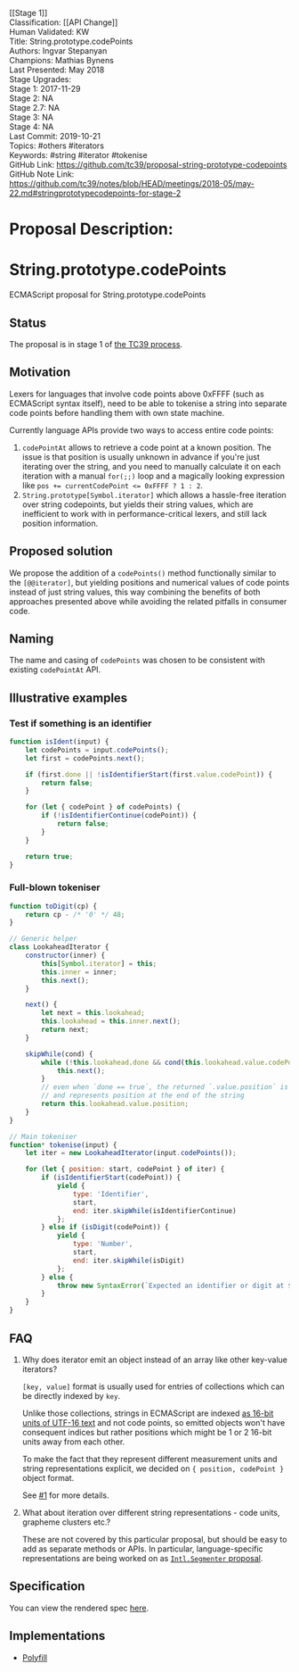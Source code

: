 [[Stage 1]]<br>Classification: [[API Change]]<br>Human Validated: KW<br>Title: String.prototype.codePoints<br>Authors: Ingvar Stepanyan<br>Champions: Mathias Bynens<br>Last Presented: May 2018<br>Stage Upgrades:<br>Stage 1: 2017-11-29  
Stage 2: NA  
Stage 2.7: NA  
Stage 3: NA  
Stage 4: NA<br>Last Commit: 2019-10-21<br>Topics: #others #iterators<br>Keywords: #string #iterator #tokenise <br>GitHub Link: https://github.com/tc39/proposal-string-prototype-codepoints <br>GitHub Note Link: https://github.com/tc39/notes/blob/HEAD/meetings/2018-05/may-22.md#stringprototypecodepoints-for-stage-2
# Proposal Description:
# String.prototype.codePoints

ECMAScript proposal for String.prototype.codePoints

## Status

The proposal is in stage 1 of [the TC39 process](https://tc39.github.io/process-document/).

## Motivation

Lexers for languages that involve code points above 0xFFFF (such as ECMAScript syntax itself), need
to be able to tokenise a string into separate code points before handling them with own state machine.

Currently language APIs provide two ways to access entire code points:

1.  `codePointAt` allows to retrieve a code point at a known position. The issue is that position is usually unknown in advance if you're just iterating over the string, and you need to manually
    calculate it on each iteration with a manual `for(;;)` loop and a magically looking expression like
    `pos += currentCodePoint <= 0xFFFF ? 1 : 2`.
1.  `String.prototype[Symbol.iterator]` which allows a hassle-free iteration over string codepoints,
    but yields their string values, which are inefficient to work with in performance-critical lexers, and still lack position information.

## Proposed solution

We propose the addition of a `codePoints()` method functionally similar to the `[@@iterator]`, but yielding positions and numerical values of code points instead of just string values, this way combining the benefits of both approaches presented above while avoiding the related pitfalls in consumer code.

## Naming

The name and casing of `codePoints` was chosen to be consistent with existing `codePointAt` API.

## Illustrative examples

### Test if something is an identifier

```javascript
function isIdent(input) {
    let codePoints = input.codePoints();
    let first = codePoints.next();

    if (first.done || !isIdentifierStart(first.value.codePoint)) {
        return false;
    }

    for (let { codePoint } of codePoints) {
        if (!isIdentifierContinue(codePoint)) {
            return false;
        }
    }

    return true;
}
```

### Full-blown tokeniser

```javascript
function toDigit(cp) {
    return cp - /* '0' */ 48;
}

// Generic helper
class LookaheadIterator {
    constructor(inner) {
        this[Symbol.iterator] = this;
        this.inner = inner;
        this.next();
    }

    next() {
        let next = this.lookahead;
        this.lookahead = this.inner.next();
        return next;
    }

    skipWhile(cond) {
        while (!this.lookahead.done && cond(this.lookahead.value.codePoint)) {
            this.next();
        }
        // even when `done == true`, the returned `.value.position` is still valid
        // and represents position at the end of the string
        return this.lookahead.value.position;
    }
}

// Main tokeniser
function* tokenise(input) {
    let iter = new LookaheadIterator(input.codePoints());

    for (let { position: start, codePoint } of iter) {
        if (isIdentifierStart(codePoint)) {
            yield {
                type: 'Identifier',
                start,
                end: iter.skipWhile(isIdentifierContinue)
            };
        } else if (isDigit(codePoint)) {
            yield {
                type: 'Number',
                start,
                end: iter.skipWhile(isDigit)
            };
        } else {
            throw new SyntaxError(`Expected an identifier or digit at ${start}`);
        }
    }
}
```

## FAQ

1. Why does iterator emit an object instead of an array like other key-value iterators?

    `[key, value]` format is usually used for entries of collections which can be directly indexed by `key`.

    Unlike those collections, strings in ECMAScript are indexed [as 16-bit units of UTF-16 text](https://tc39.github.io/ecma262/#sec-terms-and-definitions-string-value) and not code points, so emitted objects won't have consequent indices but rather positions which might be 1 or 2 16-bit units away from each other.

    To make the fact that they represent different measurement units and string representations explicit, we decided on `{ position, codePoint }` object format.

    See [#1](https://github.com/tc39/proposal-string-prototype-codepoints/issues/1) for more details.

1. What about iteration over different string representations - code units, grapheme clusters etc.?

    These are not covered by this particular proposal, but should be easy to add as separate methods or APIs. In particular, language-specific representations are being worked on as [`Intl.Segmenter` proposal](https://github.com/tc39/proposal-intl-segmenter).

## Specification

You can view the rendered spec [here](https://tc39.github.io/proposal-string-prototype-codepoints/).

## Implementations

- [Polyfill](https://github.com/zloirock/core-js#stringcodepoints)
<br>